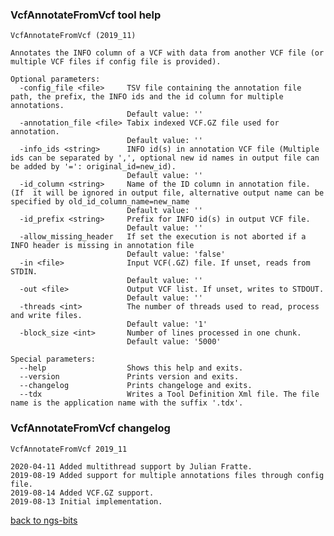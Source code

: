 ### VcfAnnotateFromVcf tool help
	VcfAnnotateFromVcf (2019_11)
	
	Annotates the INFO column of a VCF with data from another VCF file (or multiple VCF files if config file is provided).
	
	Optional parameters:
	  -config_file <file>     TSV file containing the annotation file path, the prefix, the INFO ids and the id column for multiple annotations.
	                          Default value: ''
	  -annotation_file <file> Tabix indexed VCF.GZ file used for annotation.
	                          Default value: ''
	  -info_ids <string>      INFO id(s) in annotation VCF file (Multiple ids can be separated by ',', optional new id names in output file can be added by '=': original_id=new_id).
	                          Default value: ''
	  -id_column <string>     Name of the ID column in annotation file. (If  it will be ignored in output file, alternative output name can be specified by old_id_column_name=new_name
	                          Default value: ''
	  -id_prefix <string>     Prefix for INFO id(s) in output VCF file.
	                          Default value: ''
	  -allow_missing_header   If set the execution is not aborted if a INFO header is missing in annotation file
	                          Default value: 'false'
	  -in <file>              Input VCF(.GZ) file. If unset, reads from STDIN.
	                          Default value: ''
	  -out <file>             Output VCF list. If unset, writes to STDOUT.
	                          Default value: ''
	  -threads <int>          The number of threads used to read, process and write files.
	                          Default value: '1'
	  -block_size <int>       Number of lines processed in one chunk.
	                          Default value: '5000'
	
	Special parameters:
	  --help                  Shows this help and exits.
	  --version               Prints version and exits.
	  --changelog             Prints changeloge and exits.
	  --tdx                   Writes a Tool Definition Xml file. The file name is the application name with the suffix '.tdx'.
	
### VcfAnnotateFromVcf changelog
	VcfAnnotateFromVcf 2019_11
	
	2020-04-11 Added multithread support by Julian Fratte.
	2019-08-19 Added support for multiple annotations files through config file.
	2019-08-14 Added VCF.GZ support.
	2019-08-13 Initial implementation.
[back to ngs-bits](https://github.com/imgag/ngs-bits)